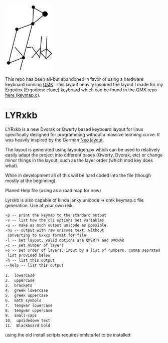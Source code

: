 ![Logo](lyrxkb.jpg)

This repo has been all-but abandoned in favor of using a hardware keyboard running [QMK](https://github.com/qmk/qmk_firmware). This layout heavily inspired the layout I made for my Ergodox (Ergodone clone) keyboard which can be found in the QMK repo [here (keymap.c)](https://github.com/qmk/qmk_firmware/blob/master/keyboards/ergodone/keymaps/vega/keymap.c).

# LYRxkb

LYRxkb is a new Dvorak or Qwerty based keyboard layout for linux specifically designed
for programming without a massive learning curve. It was heavily inspired by the German [Neo layout](http://neo-layout.org).

The layout is generated using layoutgen.py which can be used to relatively easily adapt the project into different bases (Qwerty, Dvorak, etc) or change minor things in the layout, such as the layer order (which mod key does what).

While in development all of this will be hard coded into the file (though mostly at the beginning).

Planed Help file (using as a road map for now)

Lyrxkb is also capable of kinda janky unicode -> qmk keymap.c file generation. Use at your own risk.

```
-p -- print the keymap to the standard output
-v -- list how the cli options set variables
-u -- make as much output unicode as possible
-nu -- output with raw unicode text, without
 converting to Uxxxx format for file
-l -- set layout, valid options are QWERTY and DVORAK
-c -- set number of layers
-o -- set order of layers, input by a list of numbers, comma seprated
 list provided below
-h -- list this output
--help -- list this output

1.  lowercase
2.  uppercase
3.  brackets
4.  greek lowercase
5.  greek uppercase  
6.  math symbols
7.  tengwar lowercase
8.  tengwar uppercase
9.  small-caps
10.  upsidedown text
11.  Blackboard bold
```

using the old install scripts requires xmlstarlet to be installed
